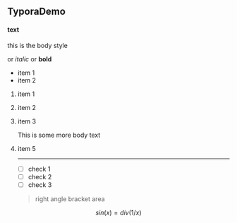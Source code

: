 ## TyporaDemo

#### text

this is the body style

or *italic* or **bold**



* item 1
* item 2



1. item 1

2. item 2

3. item 3

   This is some more body text

4. item 5

   ----

   - [ ] check 1
   - [ ] check 2
   - [ ] check 3

   > right angle bracket area

   

$$
sin(x)=div(1/x)
$$

